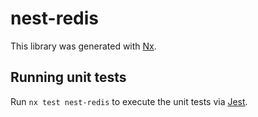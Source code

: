 # nest-redis

This library was generated with [Nx](https://nx.dev).

## Running unit tests

Run `nx test nest-redis` to execute the unit tests via [Jest](https://jestjs.io).
